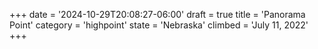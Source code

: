 +++
date = '2024-10-29T20:08:27-06:00'
draft = true
title = 'Panorama Point'
category = 'highpoint'
state = 'Nebraska'
climbed = 'July 11, 2022'
+++
